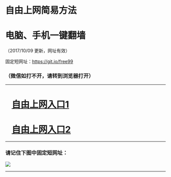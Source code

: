 ﻿# 自由上网简易方法

# 电脑、手机一键翻墙

（2017/10/09 更新，网址有效）

固定短网址：https://git.io/free99

### （微信如打不开，请转到浏览器打开）


***





# &nbsp;&nbsp; <a href="http://ft2479811555.fwq-tz-1001.info/fwqtz01.html?t=100900122039 " target="_blank">自由上网入口1</a>
# &nbsp;&nbsp; <a href="http://ft762620133.fwq-tz-1002.info/fwqtz02.html?t=100900125450 " target="_blank">自由上网入口2</a>
***

### 请记住下图中固定短网址：

<img src="https://s3-us-west-2.amazonaws.com/fwq-1001/yjfq-20170905okok.png" /> 


***

